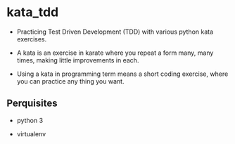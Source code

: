 # kata_tdd

- Practicing Test Driven Development (TDD) with various python kata exercises.

- A kata is an exercise in karate where you repeat a form many, many times, making little improvements in each.

- Using a kata in programming term means a short coding exercise, where you can practice any thing you want.

## Perquisites

- python 3

- virtualenv

